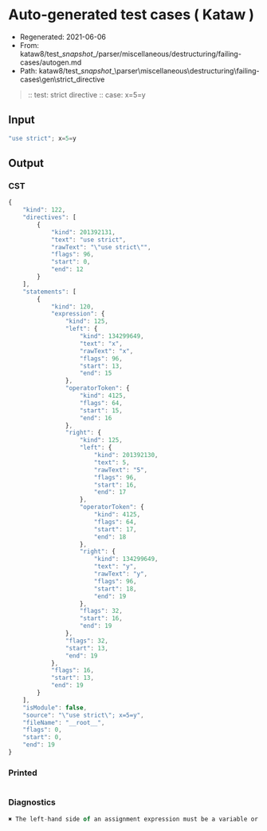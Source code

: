 # Auto-generated test cases ( Kataw )
- Regenerated: 2021-06-06
- From: kataw8/test\__snapshot__/parser/miscellaneous/destructuring/failing-cases/autogen.md
- Path: kataw8/test\__snapshot__\parser\miscellaneous\destructuring\failing-cases\gen\strict_directive
> :: test: strict directive
> :: case: x=5=y
## Input

`````js
"use strict"; x=5=y
`````
## Output

### CST

```javascript
{
    "kind": 122,
    "directives": [
        {
            "kind": 201392131,
            "text": "use strict",
            "rawText": "\"use strict\"",
            "flags": 96,
            "start": 0,
            "end": 12
        }
    ],
    "statements": [
        {
            "kind": 120,
            "expression": {
                "kind": 125,
                "left": {
                    "kind": 134299649,
                    "text": "x",
                    "rawText": "x",
                    "flags": 96,
                    "start": 13,
                    "end": 15
                },
                "operatorToken": {
                    "kind": 4125,
                    "flags": 64,
                    "start": 15,
                    "end": 16
                },
                "right": {
                    "kind": 125,
                    "left": {
                        "kind": 201392130,
                        "text": 5,
                        "rawText": "5",
                        "flags": 96,
                        "start": 16,
                        "end": 17
                    },
                    "operatorToken": {
                        "kind": 4125,
                        "flags": 64,
                        "start": 17,
                        "end": 18
                    },
                    "right": {
                        "kind": 134299649,
                        "text": "y",
                        "rawText": "y",
                        "flags": 96,
                        "start": 18,
                        "end": 19
                    },
                    "flags": 32,
                    "start": 16,
                    "end": 19
                },
                "flags": 32,
                "start": 13,
                "end": 19
            },
            "flags": 16,
            "start": 13,
            "end": 19
        }
    ],
    "isModule": false,
    "source": "\"use strict\"; x=5=y",
    "fileName": "__root__",
    "flags": 0,
    "start": 0,
    "end": 19
}
```

### Printed

```javascript

```

### Diagnostics

```javascript
✖ The left-hand side of an assignment expression must be a variable or a property access - start: 17, end: 18

```

